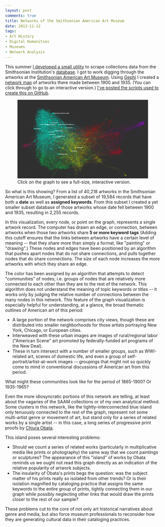 ```yaml
---
layout: post
comments: true
title: Networks of the Smithsonian American Art Museum
date: 2013-11-12
tags:
- Art History
- Digital Humanities
- Museums
- Network Analysis
---
```


This summer [I developed a small utility](/projects/scraping-the-smithsonian.html) to scrape collections data from the Smithsonian Institution's [database](http://collections.si.edu). I got to work digging through the artworks at the [Smithsonian American Art Museum](http://americanart.si.edu). Using [Gephi](http://gephi.org) I created a [network map](/assets/gephi/saam_network) of artworks there made between 1900 and 1935. (You can click through to go to an interactive version.) [I've posted the scripts used to create this on GitHub](https://github.com/mdlincoln/saam).

<figure>
<a href="/assets/gephi/saam_network"><img src="/assets/images-display/saam_preview.png" alt="Preview of a network map of paintings at the SAAM" /></a>
<figcaption>Click on the graph to see a full-size, interactive version.</figcaption>
</figure>


So what is this showing? From a list of 40,218 artworks in the Smithsonian American Art Museum, I generated a subset of 19,584 records that have both a **date** as well as **assigned keywords**. From this subset I created a yet smaller subset database of those artworks whose date fell between 1900 and 1935, resulting in 2,255 records.

In this visualization, every node, or point on the graph, represents a single artwork record. The computer has drawn an edge, or connection, between artworks when those two artworks share **5 or more keyword tags** (Adding this cutoff ensures that the links between artworks have a certain level of meaning -- that they share more than simply a format, like "painting" or "drawing".) These nodes and edges have been positioned by an algorithm that pushes apart nodes that do not share connections, and pulls together nodes that do share connections. The size of each node increases the more artworks with which they share an edge.

The color has been assigned by an algorithm that attempts to detect "communities" of nodes; i.e. groups of nodes that are relatively more connected to each other than they are to the rest of the network. This algorithm does not understand the meaning of topic keywords or titles -- it works only by judging the relative number of connections between the many nodes in this network. This feature of the graph visualization is especially helpful for understanding, at a glance, the broad thematic outlines of American art of this period:

- A large portion of the network comprises city views, though these are distributed into smaller neighborhoods for those artists portraying New York, Chicago, or European cities.
- Interweaved with these urban images are images of rural/regional labor ("American Scene" art promoted by federally-funded art programs of the New Deal).
- These in turn intersect with a number of smaller groups, such as WWI-related art, scenes of domestic life, and even a group of self-portrait/artist-at-work images -- groupings that might not so quickly come to mind in conventional discussions of American art from this period.

What might these communities look like for the period of 1865-1900? Or 1935-1965?

Even the more idiosyncratic portions of this network are telling, at least about the vagaries of the SAAM collections or of my own analytical method. Some clusters in this network, like the tightly-interconnected blue island only tenuously connected to the rest of the graph, represent not some multi-artist genre or movement of art, but stand only for a series of related works by a single artist -- in this case, a long series of progressive print proofs by [Chiura Obata](http://collections.si.edu/search/results.htm?q=chiura+obata&view=&dsort=&date.slider=1920s%2C1940s).

This island poses several interesting problems: 

- Should we count a series of related works (particularly in multiplicative media like prints or photography) the same way that we count paintings or sculptures? The appearance of this "island" of works by Obata reminds us we ought not read this graph directly as an indication of the relative popularity of artwork subjects. 
- The insularity of Obata's prints begs the question: was the subject matter of his prints really so isolated from other trends? Or is their isolation magnified by cataloging practice that assigns the same keywords to the entire group of prints, tightly connecting them in our graph while possibly neglecting other links that would draw the prints closer to the rest of our sample? 

These problems cut to the core of not only art historical narratives about genre and media, but also force museum professionals to reconsider how they are generating cultural data in their cataloging practices.
